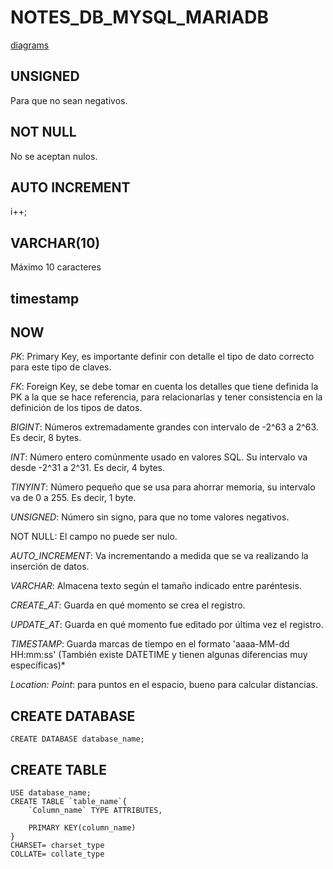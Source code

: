 # NOTES_DB_MYSQL_MARIADB

[diagrams](diagrams.net)

## UNSIGNED
Para que no sean negativos.
## NOT NULL
No se aceptan nulos.
## AUTO INCREMENT
i++;
## VARCHAR(10)
Máximo 10 caracteres
## timestamp
## NOW
*PK*: Primary Key, es importante definir con detalle el tipo de dato correcto para este tipo de claves.

*FK*: Foreign Key, se debe tomar en cuenta los detalles que tiene definida la PK a la que se hace referencia, para relacionarlas y tener consistencia en la definición de los tipos de datos.

*BIGINT*: Números extremadamente grandes con intervalo de -2^63 a 2^63. Es decir, 8 bytes.

*INT*: Número entero comúnmente usado en valores SQL. Su intervalo va desde -2^31 a 2^31. Es decir, 4 bytes.

*TINYINT*: Número pequeño que se usa para ahorrar memoria, su intervalo va de 0 a 255. Es decir, 1 byte.

*UNSIGNED*: Número sin signo, para que no tome valores negativos.

NOT NULL: El campo no puede ser nulo.

*AUTO_INCREMENT*: Va incrementando a medida que se va realizando la inserción de datos.

*VARCHAR*: Almacena texto según el tamaño indicado entre paréntesis.

*CREATE_AT*: Guarda en qué momento se crea el registro.

*UPDATE_AT*: Guarda en qué momento fue editado por última vez el registro.

*TIMESTAMP*: Guarda marcas de tiempo en el formato 'aaaa-MM-dd HH:mm:ss' (También existe DATETIME y tienen algunas diferencias muy específicas)*

*Location: Point*: para puntos en el espacio, bueno para calcular distancias.

## **CREATE DATABASE**
```
CREATE DATABASE database_name;
```
## **CREATE TABLE**
```
USE database_name;
CREATE TABLE `table_name`{
    `Column_name` TYPE ATTRIBUTES,

    PRIMARY KEY(column_name)
}
CHARSET= charset_type
COLLATE= collate_type
```